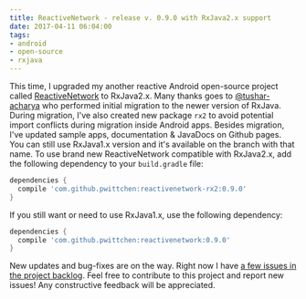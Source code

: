 ```yaml
---
title: ReactiveNetwork - release v. 0.9.0 with RxJava2.x support
date: 2017-04-11 06:04:00
tags:
- android
- open-source
- rxjava
---
```


This time, I upgraded my another reactive Android open-source project called [ReactiveNetwork](https://github.com/pwittchen/ReactiveNetwork) to RxJava2.x. Many thanks goes to [@tushar-acharya](https://github.com/tushar-acharya) who performed initial migration to the newer version of RxJava. During migration, I've also created new package `rx2` to avoid potential import conflicts during migration inside Android apps. Besides migration, I've updated sample apps, documentation & JavaDocs on Github pages. You can still use RxJava1.x version and it's available on the branch with that name. To use brand new ReactiveNetwork compatible with RxJava2.x, add the following dependency to your `build.gradle` file:

```gradle
dependencies {
  compile 'com.github.pwittchen:reactivenetwork-rx2:0.9.0'
}
```

If you still want or need to use RxJava1.x, use the following dependency:

```gradle
dependencies {
  compile 'com.github.pwittchen:reactivenetwork:0.9.0'
}
```

New updates and bug-fixes are on the way. Right now I have [a few issues in the project backlog](https://github.com/pwittchen/ReactiveNetwork/issues). Feel free to contribute to this project and report new issues! Any constructive feedback will be appreciated.
